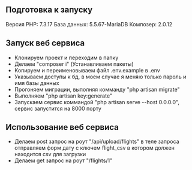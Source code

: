 ## Подготовка к запуску
Версия PHP: 7.3.17
База данных: 5.5.67-MariaDB
Композер: 2.0.12
## Запуск веб сервиса
- Клонируем проект и переходим в папку
- Делаем "composer i" (Устанавливаем пакеты)
- Копируем и переименовываем файл .env.example в .env
- Указываем доступы к бд, в моем случае я меняю только пароль и имя базы данных
- Прогоняем миграции, выполняя комманду "php artisan migrate"
- Выполняем "php artisan key:generate"
- Запускаем сервис коммандой "php artisan serve --host 0.0.0.0", сервис запустится на 8000 порту
## Использование веб сервиса
- Делаем post запрос на роут "/api/upload/flights" в теле запроса отправляем форм дату с ключем flight_csv в котором должен находится csv для загрузки
- Делаем get запрос на роут "/flights/1"